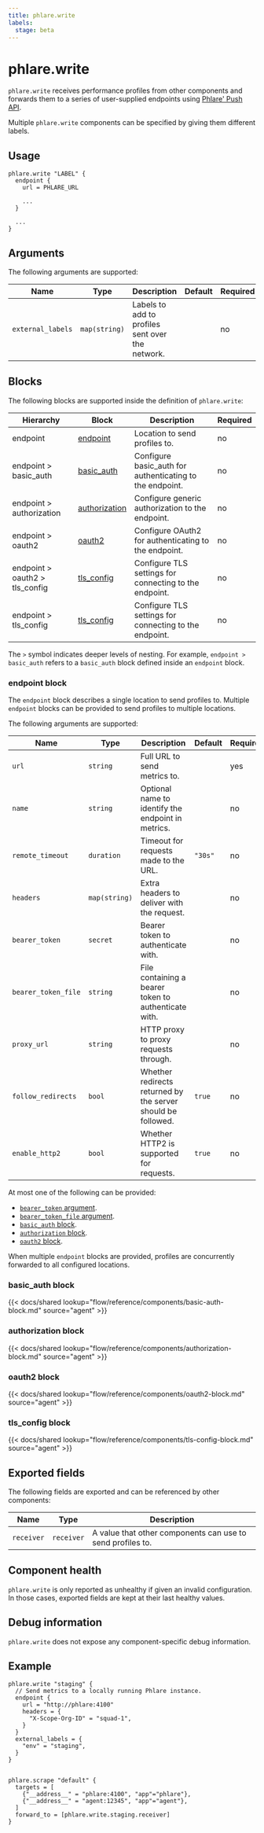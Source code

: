 ```yaml
---
title: phlare.write
labels:
  stage: beta
---
```


# phlare.write

`phlare.write` receives performance profiles from other components and forwards them
to a series of user-supplied endpoints using [Phlare' Push API](https://grafana.com/oss/phlare/).

Multiple `phlare.write` components can be specified by giving them
different labels.

## Usage

```river
phlare.write "LABEL" {
  endpoint {
    url = PHLARE_URL

    ...
  }

  ...
}
```

## Arguments

The following arguments are supported:

Name | Type | Description | Default | Required
---- | ---- | ----------- | ------- | --------
`external_labels` | `map(string)` | Labels to add to profiles sent over the network. | | no

## Blocks

The following blocks are supported inside the definition of
`phlare.write`:

Hierarchy | Block | Description | Required
--------- | ----- | ----------- | --------
endpoint | [endpoint][] | Location to send profiles to. | no
endpoint > basic_auth | [basic_auth][] | Configure basic_auth for authenticating to the endpoint. | no
endpoint > authorization | [authorization][] | Configure generic authorization to the endpoint. | no
endpoint > oauth2 | [oauth2][] | Configure OAuth2 for authenticating to the endpoint. | no
endpoint > oauth2 > tls_config | [tls_config][] | Configure TLS settings for connecting to the endpoint. | no
endpoint > tls_config | [tls_config][] | Configure TLS settings for connecting to the endpoint. | no

The `>` symbol indicates deeper levels of nesting. For example, `endpoint >
basic_auth` refers to a `basic_auth` block defined inside an
`endpoint` block.

[endpoint]: #endpoint-block
[basic_auth]: #basic_auth-block
[authorization]: #authorization-block
[oauth2]: #oauth2-block
[tls_config]: #tls_config-block

### endpoint block

The `endpoint` block describes a single location to send profiles to. Multiple
`endpoint` blocks can be provided to send profiles to multiple locations.

The following arguments are supported:

Name | Type | Description | Default | Required
---- | ---- | ----------- | ------- | --------
`url` | `string` | Full URL to send metrics to. | | yes
`name` | `string` | Optional name to identify the endpoint in metrics. | | no
`remote_timeout` | `duration` | Timeout for requests made to the URL. | `"30s"` | no
`headers` | `map(string)` | Extra headers to deliver with the request. | | no
`bearer_token` | `secret` | Bearer token to authenticate with. | | no
`bearer_token_file` | `string` | File containing a bearer token to authenticate with. | | no
`proxy_url` | `string` | HTTP proxy to proxy requests through. | | no
`follow_redirects` | `bool` | Whether redirects returned by the server should be followed. | `true` | no
`enable_http2` | `bool` | Whether HTTP2 is supported for requests. | `true`  | no

 At most one of the following can be provided:
 - [`bearer_token` argument][endpoint].
 - [`bearer_token_file` argument][endpoint].
 - [`basic_auth` block][basic_auth].
 - [`authorization` block][authorization].
 - [`oauth2` block][oauth2].

When multiple `endpoint` blocks are provided, profiles are concurrently forwarded to all
configured locations.

### basic_auth block

{{< docs/shared lookup="flow/reference/components/basic-auth-block.md" source="agent" >}}

### authorization block

{{< docs/shared lookup="flow/reference/components/authorization-block.md" source="agent" >}}

### oauth2 block

{{< docs/shared lookup="flow/reference/components/oauth2-block.md" source="agent" >}}

### tls_config block

{{< docs/shared lookup="flow/reference/components/tls-config-block.md" source="agent" >}}

## Exported fields

The following fields are exported and can be referenced by other components:

Name | Type | Description
---- | ---- | -----------
`receiver` | `receiver` | A value that other components can use to send profiles to.

## Component health

`phlare.write` is only reported as unhealthy if given an invalid
configuration. In those cases, exported fields are kept at their last healthy
values.

## Debug information

`phlare.write` does not expose any component-specific debug
information.

## Example

```river
phlare.write "staging" {
  // Send metrics to a locally running Phlare instance.
  endpoint {
    url = "http://phlare:4100"
    headers = {
      "X-Scope-Org-ID" = "squad-1",
    }
  }
  external_labels = {
    "env" = "staging",
  }
}


phlare.scrape "default" {
  targets = [
    {"__address__" = "phlare:4100", "app"="phlare"},
    {"__address__" = "agent:12345", "app"="agent"},
  ]
  forward_to = [phlare.write.staging.receiver]
}
```
